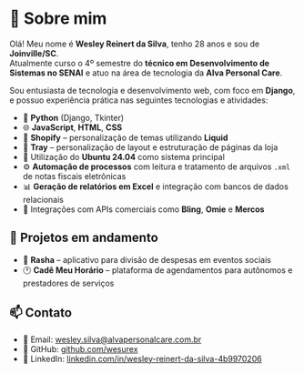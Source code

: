 # 👋 Sobre mim

Olá! Meu nome é **Wesley Reinert da Silva**, tenho 28 anos e sou de **Joinville/SC**.  
Atualmente curso o 4º semestre do **técnico em Desenvolvimento de Sistemas no SENAI** e atuo na área de tecnologia da **Alva Personal Care**.

Sou entusiasta de tecnologia e desenvolvimento web, com foco em **Django**, e possuo experiência prática nas seguintes tecnologias e atividades:

- 🐍 **Python** (Django, Tkinter)
- 🌐 **JavaScript**, **HTML**, **CSS**
- 🧩 **Shopify** – personalização de temas utilizando **Liquid**
- 🛒 **Tray** – personalização de layout e estruturação de páginas da loja
- 🐧 Utilização do **Ubuntu 24.04** como sistema principal
- ⚙️ **Automação de processos** com leitura e tratamento de arquivos `.xml` de notas fiscais eletrônicas
- 📊 **Geração de relatórios em Excel** e integração com bancos de dados relacionais
- 🔗 Integrações com APIs comerciais como **Bling**, **Omie** e **Mercos**

## 📌 Projetos em andamento

- 💸 **Rasha** – aplicativo para divisão de despesas em eventos sociais  
- 🕐 **Cadê Meu Horário** – plataforma de agendamentos para autônomos e prestadores de serviços

## 📫 Contato

- 📧 Email: [wesley.silva@alvapersonalcare.com.br](mailto:wesley.silva@alvapersonalcare.com.br)  
- 🐙 GitHub: [github.com/wesurex](https://github.com/wesurex)  
- 💼 LinkedIn: [linkedin.com/in/wesley-reinert-da-silva-4b9970206](https://www.linkedin.com/in/wesley-reinert-da-silva-4b9970206/)
